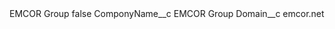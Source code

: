 <?xml version="1.0" encoding="UTF-8"?>
<CustomMetadata xmlns="http://soap.sforce.com/2006/04/metadata" xmlns:xsi="http://www.w3.org/2001/XMLSchema-instance" xmlns:xsd="http://www.w3.org/2001/XMLSchema">
    <label>EMCOR Group</label>
    <protected>false</protected>
    <values>
        <field>ComponyName__c</field>
        <value xsi:type="xsd:string">EMCOR Group</value>
    </values>
    <values>
        <field>Domain__c</field>
        <value xsi:type="xsd:string">emcor.net</value>
    </values>
</CustomMetadata>
